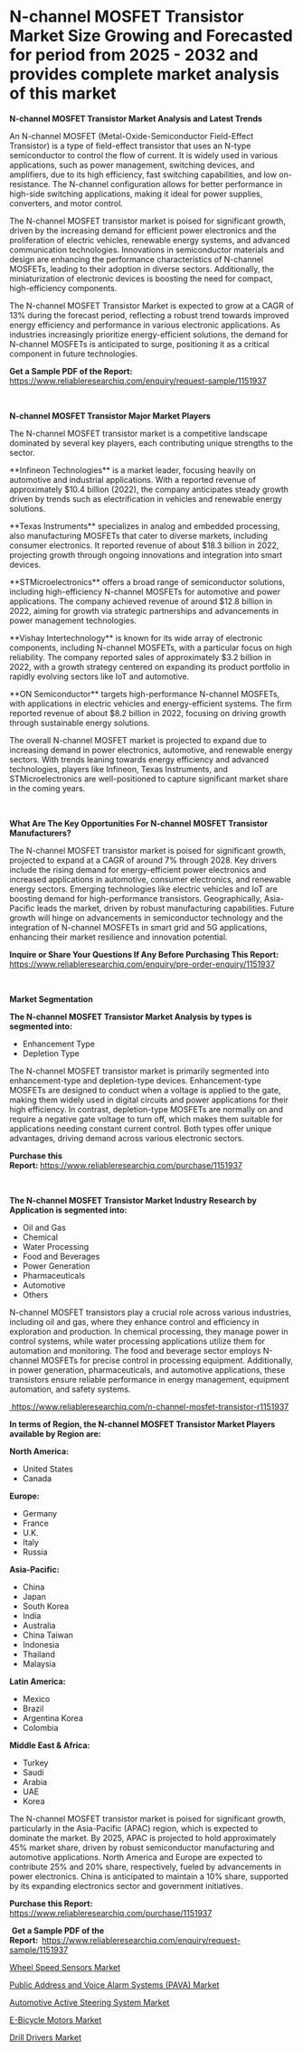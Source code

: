 <p><h1>N-channel MOSFET Transistor Market Size Growing and Forecasted for period from 2025 - 2032 and provides complete market analysis of this market</h1></p><p><strong>N-channel MOSFET Transistor Market Analysis and Latest Trends</strong></p>
<p><p>An N-channel MOSFET (Metal-Oxide-Semiconductor Field-Effect Transistor) is a type of field-effect transistor that uses an N-type semiconductor to control the flow of current. It is widely used in various applications, such as power management, switching devices, and amplifiers, due to its high efficiency, fast switching capabilities, and low on-resistance. The N-channel configuration allows for better performance in high-side switching applications, making it ideal for power supplies, converters, and motor control.</p><p>The N-channel MOSFET transistor market is poised for significant growth, driven by the increasing demand for efficient power electronics and the proliferation of electric vehicles, renewable energy systems, and advanced communication technologies. Innovations in semiconductor materials and design are enhancing the performance characteristics of N-channel MOSFETs, leading to their adoption in diverse sectors. Additionally, the miniaturization of electronic devices is boosting the need for compact, high-efficiency components.</p><p>The N-channel MOSFET Transistor Market is expected to grow at a CAGR of 13% during the forecast period, reflecting a robust trend towards improved energy efficiency and performance in various electronic applications. As industries increasingly prioritize energy-efficient solutions, the demand for N-channel MOSFETs is anticipated to surge, positioning it as a critical component in future technologies.</p></p>
<p><strong>Get a Sample PDF of the Report:&nbsp;</strong> <a href="https://www.reliableresearchiq.com/enquiry/request-sample/1151937?utm_campaign=1123&utm_medium=2&utm_source=Github&utm_content=ia&utm_term=26032025&utm_id=n-channel-mosfet-transistor">https://www.reliableresearchiq.com/enquiry/request-sample/1151937</a></p>
<p>&nbsp;</p>
<p><strong>N-channel MOSFET Transistor Major Market Players</strong></p>
<p><p>The N-channel MOSFET transistor market is a competitive landscape dominated by several key players, each contributing unique strengths to the sector. </p><p>**Infineon Technologies** is a market leader, focusing heavily on automotive and industrial applications. With a reported revenue of approximately $10.4 billion (2022), the company anticipates steady growth driven by trends such as electrification in vehicles and renewable energy solutions.</p><p>**Texas Instruments** specializes in analog and embedded processing, also manufacturing MOSFETs that cater to diverse markets, including consumer electronics. It reported revenue of about $18.3 billion in 2022, projecting growth through ongoing innovations and integration into smart devices.</p><p>**STMicroelectronics** offers a broad range of semiconductor solutions, including high-efficiency N-channel MOSFETs for automotive and power applications. The company achieved revenue of around $12.8 billion in 2022, aiming for growth via strategic partnerships and advancements in power management technologies.</p><p>**Vishay Intertechnology** is known for its wide array of electronic components, including N-channel MOSFETs, with a particular focus on high reliability. The company reported sales of approximately $3.2 billion in 2022, with a growth strategy centered on expanding its product portfolio in rapidly evolving sectors like IoT and automotive.</p><p>**ON Semiconductor** targets high-performance N-channel MOSFETs, with applications in electric vehicles and energy-efficient systems. The firm reported revenue of about $8.2 billion in 2022, focusing on driving growth through sustainable energy solutions.</p><p>The overall N-channel MOSFET market is projected to expand due to increasing demand in power electronics, automotive, and renewable energy sectors. With trends leaning towards energy efficiency and advanced technologies, players like Infineon, Texas Instruments, and STMicroelectronics are well-positioned to capture significant market share in the coming years.</p></p>
<p>&nbsp;</p>
<p><strong>What Are The Key Opportunities For N-channel MOSFET Transistor Manufacturers?</strong></p>
<p><p>The N-channel MOSFET transistor market is poised for significant growth, projected to expand at a CAGR of around 7% through 2028. Key drivers include the rising demand for energy-efficient power electronics and increased applications in automotive, consumer electronics, and renewable energy sectors. Emerging technologies like electric vehicles and IoT are boosting demand for high-performance transistors. Geographically, Asia-Pacific leads the market, driven by robust manufacturing capabilities. Future growth will hinge on advancements in semiconductor technology and the integration of N-channel MOSFETs in smart grid and 5G applications, enhancing their market resilience and innovation potential.</p></p>
<p><strong>Inquire or Share Your Questions If Any Before Purchasing This Report:</strong> <a href="https://www.reliableresearchiq.com/enquiry/pre-order-enquiry/1151937?utm_campaign=1123&utm_medium=2&utm_source=Github&utm_content=ia&utm_term=26032025&utm_id=n-channel-mosfet-transistor">https://www.reliableresearchiq.com/enquiry/pre-order-enquiry/1151937</a></p>
<p>&nbsp;</p>
<p><strong>Market Segmentation</strong></p>
<p><strong>The N-channel MOSFET Transistor Market Analysis by types is segmented into:</strong></p>
<p><ul><li>Enhancement Type</li><li>Depletion Type</li></ul></p>
<p><p>The N-channel MOSFET transistor market is primarily segmented into enhancement-type and depletion-type devices. Enhancement-type MOSFETs are designed to conduct when a voltage is applied to the gate, making them widely used in digital circuits and power applications for their high efficiency. In contrast, depletion-type MOSFETs are normally on and require a negative gate voltage to turn off, which makes them suitable for applications needing constant current control. Both types offer unique advantages, driving demand across various electronic sectors.</p></p>
<p><strong>Purchase this Report:&nbsp;</strong><a href="https://www.reliableresearchiq.com/purchase/1151937?utm_campaign=1123&utm_medium=2&utm_source=Github&utm_content=ia&utm_term=26032025&utm_id=n-channel-mosfet-transistor">https://www.reliableresearchiq.com/purchase/1151937</a></p>
<p>&nbsp;</p>
<p><strong>The N-channel MOSFET Transistor Market Industry Research by Application is segmented into:</strong></p>
<p><ul><li>Oil and Gas</li><li>Chemical</li><li>Water Processing</li><li>Food and Beverages</li><li>Power Generation</li><li>Pharmaceuticals</li><li>Automotive</li><li>Others</li></ul></p>
<p><p>N-channel MOSFET transistors play a crucial role across various industries, including oil and gas, where they enhance control and efficiency in exploration and production. In chemical processing, they manage power in control systems, while water processing applications utilize them for automation and monitoring. The food and beverage sector employs N-channel MOSFETs for precise control in processing equipment. Additionally, in power generation, pharmaceuticals, and automotive applications, these transistors ensure reliable performance in energy management, equipment automation, and safety systems.</p></p>
<p><a href="https://www.reliableresearchiq.com/n-channel-mosfet-transistor-r1151937?utm_campaign=1123&utm_medium=2&utm_source=Github&utm_content=ia&utm_term=26032025&utm_id=n-channel-mosfet-transistor">&nbsp;https://www.reliableresearchiq.com/n-channel-mosfet-transistor-r1151937</a></p>
<p><strong>In terms of Region, the N-channel MOSFET Transistor Market Players available by Region are:</strong></p>
<p>
    <p> <strong> North America: </strong>
        <ul>
            <li>United States</li>
            <li>Canada</li>
        </ul>
        </p> 
    <p> <strong> Europe: </strong>
        <ul>
            <li>Germany</li>
            <li>France</li>
            <li>U.K.</li>
            <li>Italy</li>
            <li>Russia</li>
        </ul>
        </p> 
    <p> <strong> Asia-Pacific: </strong>
        <ul>
            <li>China</li>
            <li>Japan</li>
            <li>South Korea</li>
            <li>India</li>
            <li>Australia</li>
            <li>China Taiwan</li>
            <li>Indonesia</li>
            <li>Thailand</li>
            <li>Malaysia</li>
        </ul>
        </p> 
    <p> <strong> Latin America: </strong>
        <ul>
            <li>Mexico</li>
            <li>Brazil</li>
            <li>Argentina Korea</li>
            <li>Colombia</li>
        </ul>
        </p> 
    <p> <strong> Middle East & Africa: </strong>
        <ul>
            <li>Turkey</li>
            <li>Saudi</li>
            <li>Arabia</li>
            <li>UAE</li>
            <li>Korea</li>
        </ul>
    </p>
    </p>
<p><p>The N-channel MOSFET transistor market is poised for significant growth, particularly in the Asia-Pacific (APAC) region, which is expected to dominate the market. By 2025, APAC is projected to hold approximately 45% market share, driven by robust semiconductor manufacturing and automotive applications. North America and Europe are expected to contribute 25% and 20% share, respectively, fueled by advancements in power electronics. China is anticipated to maintain a 10% share, supported by its expanding electronics sector and government initiatives.</p></p>
<p><strong>Purchase this Report: </strong><a href="https://www.reliableresearchiq.com/purchase/1151937?utm_campaign=1123&utm_medium=2&utm_source=Github&utm_content=ia&utm_term=26032025&utm_id=n-channel-mosfet-transistor">https://www.reliableresearchiq.com/purchase/1151937</a></p>
<p>&nbsp;<strong>Get a Sample PDF of the Report:&nbsp;&nbsp;</strong><a href="https://www.reliableresearchiq.com/enquiry/request-sample/1151937?utm_campaign=1123&utm_medium=2&utm_source=Github&utm_content=ia&utm_term=26032025&utm_id=n-channel-mosfet-transistor">https://www.reliableresearchiq.com/enquiry/request-sample/1151937</a></p>
<p><strong></strong></p>
<p><p><a href="https://github.com/rakowpleetj1/Market-Research-Report-List-1/blob/main/wheel-speed-sensors-market.md?utm_campaign=1123&utm_medium=2&utm_source=Github&utm_content=ia&utm_term=26032025&utm_id=n-channel-mosfet-transistor">Wheel Speed Sensors Market</a></p><p><a href="https://github.com/mcveathuane2/Market-Research-Report-List-1/blob/main/public-address-and-voice-alarm-systems-pava-market.md?utm_campaign=1123&utm_medium=2&utm_source=Github&utm_content=ia&utm_term=26032025&utm_id=n-channel-mosfet-transistor">Public Address and Voice Alarm Systems (PAVA) Market</a></p><p><a href="https://github.com/uripeachrii/Market-Research-Report-List-1/blob/main/automotive-active-steering-system-market.md?utm_campaign=1123&utm_medium=2&utm_source=Github&utm_content=ia&utm_term=26032025&utm_id=n-channel-mosfet-transistor">Automotive Active Steering System Market</a></p><p><a href="https://github.com/laingragle95/Market-Research-Report-List-1/blob/main/e-bicycle-motors-market.md?utm_campaign=1123&utm_medium=2&utm_source=Github&utm_content=ia&utm_term=26032025&utm_id=n-channel-mosfet-transistor">E-Bicycle Motors Market</a></p><p><a href="https://github.com/buenayankobl/Market-Research-Report-List-1/blob/main/drill-drivers-market.md?utm_campaign=1123&utm_medium=2&utm_source=Github&utm_content=ia&utm_term=26032025&utm_id=n-channel-mosfet-transistor">Drill Drivers Market</a></p></p>